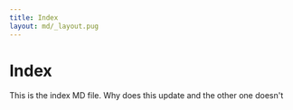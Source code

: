 ```yaml
---
title: Index
layout: md/_layout.pug
---
```

# Index

This is the index MD file. Why does this update and the other one doesn't
